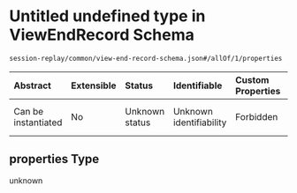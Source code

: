# Untitled undefined type in ViewEndRecord Schema

```txt
session-replay/common/view-end-record-schema.json#/allOf/1/properties
```



| Abstract            | Extensible | Status         | Identifiable            | Custom Properties | Additional Properties | Access Restrictions | Defined In                                                                                                       |
| :------------------ | :--------- | :------------- | :---------------------- | :---------------- | :-------------------- | :------------------ | :--------------------------------------------------------------------------------------------------------------- |
| Can be instantiated | No         | Unknown status | Unknown identifiability | Forbidden         | Allowed               | none                | [view-end-record-schema.json\*](../out/session-replay/common/view-end-record-schema.json "open original schema") |

## properties Type

unknown
